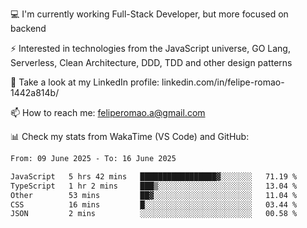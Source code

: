 💻 I'm currently working Full-Stack Developer, but more focused on backend

⚡ Interested in technologies from the JavaScript universe, GO Lang, Serverless, Clean Architecture, DDD, TDD and other design patterns

👥 Take a look at my LinkedIn profile: linkedin.com/in/felipe-romao-1442a814b/

📫 How to reach me: feliperomao.a@gmail.com

📊 Check my stats from WakaTime (VS Code) and GitHub:

<!--START_SECTION:waka-->

```txt
From: 09 June 2025 - To: 16 June 2025

JavaScript   5 hrs 42 mins   █████████████████▓░░░░░░░   71.19 %
TypeScript   1 hr 2 mins     ███▒░░░░░░░░░░░░░░░░░░░░░   13.04 %
Other        53 mins         ██▓░░░░░░░░░░░░░░░░░░░░░░   11.04 %
CSS          16 mins         █░░░░░░░░░░░░░░░░░░░░░░░░   03.44 %
JSON         2 mins          ░░░░░░░░░░░░░░░░░░░░░░░░░   00.58 %
```

<!--END_SECTION:waka-->
